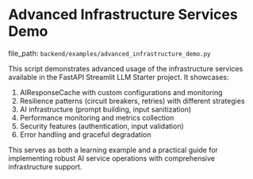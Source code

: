 # Advanced Infrastructure Services Demo

  file_path: `backend/examples/advanced_infrastructure_demo.py`

This script demonstrates advanced usage of the infrastructure services available in the
FastAPI Streamlit LLM Starter project. It showcases:

1. AIResponseCache with custom configurations and monitoring
2. Resilience patterns (circuit breakers, retries) with different strategies
3. AI infrastructure (prompt building, input sanitization)
4. Performance monitoring and metrics collection
5. Security features (authentication, input validation)
6. Error handling and graceful degradation

This serves as both a learning example and a practical guide for implementing
robust AI service operations with comprehensive infrastructure support.
